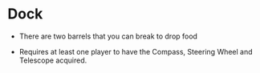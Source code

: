 # Dock

- There are two barrels that you can break to drop food

- Requires at least one player to have the Compass, Steering Wheel and Telescope acquired.
